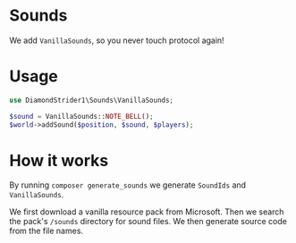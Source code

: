 # Sounds

We add `VanillaSounds`, so you never touch protocol again!

# Usage

```php
use DiamondStrider1\Sounds\VanillaSounds;

$sound = VanillaSounds::NOTE_BELL();
$world->addSound($position, $sound, $players);
```

# How it works

By running `composer generate_sounds` we generate `SoundIds` and `VanillaSounds`.

We first download a vanilla resource pack from Microsoft. Then we search the pack's
`/sounds` directory for sound files. We then generate source code from the file names.
